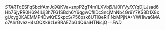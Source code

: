 $START$qESFqSbcifAmJd9QKVa+znpPZgT4m1LXVbj6/iJ0iYVy/XYqDjLJsad6Hb7SjyRR0H694lLij3h7FG1SBch6Y6qgwCflIDcSncjMhNb4Gr9Y7KS8D1X8xgUcyg0KAEMMP4DwKnESkpcS/P56psk6UTiQeRi11NxMPjNA+YWI1iwa6MAo7AhrGvezH4sOQXk9zLeBRAEZbG4Q6aiHTNicjQ==$END$